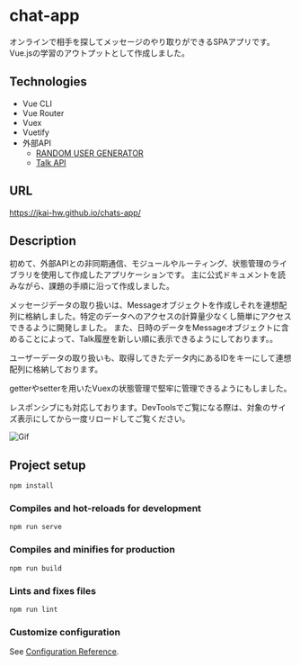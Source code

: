 # chat-app
オンラインで相手を探してメッセージのやり取りができるSPAアプリです。
Vue.jsの学習のアウトプットとして作成しました。

## Technologies
- Vue CLI
- Vue Router
- Vuex
- Vuetify
- 外部API
  - [RANDOM USER GENERATOR](https://randomuser.me/)
  - [Talk API](https://a3rt.recruit.co.jp/product/talkAPI/)

## URL
https://jkai-hw.github.io/chats-app/

## Description
初めて、外部APIとの非同期通信、モジュールやルーティング、状態管理のライブラリを使用して作成したアプリケーションです。
主に公式ドキュメントを読みながら、課題の手順に沿って作成しました。

メッセージデータの取り扱いは、Messageオブジェクトを作成しそれを連想配列に格納しました。特定のデータへのアクセスの計算量少なくし簡単にアクセスできるように開発しました。
また、日時のデータをMessageオブジェクトに含めることによって、Talk履歴を新しい順に表示できるようにしております。。

ユーザーデータの取り扱いも、取得してきたデータ内にあるIDをキーにして連想配列に格納しております。

getterやsetterを用いたVuexの状態管理で堅牢に管理できるようにもしました。

レスポンシブにも対応しております。DevToolsでご覧になる際は、対象のサイズ表示にしてから一度リロードしてご覧ください。

![Gif](https://user-images.githubusercontent.com/75964449/207264299-559d30e5-2f3f-4eef-bb85-f417d19ce724.gif)



## Project setup
```
npm install
```

### Compiles and hot-reloads for development
```
npm run serve
```

### Compiles and minifies for production
```
npm run build
```

### Lints and fixes files
```
npm run lint
```

### Customize configuration
See [Configuration Reference](https://cli.vuejs.org/config/).
